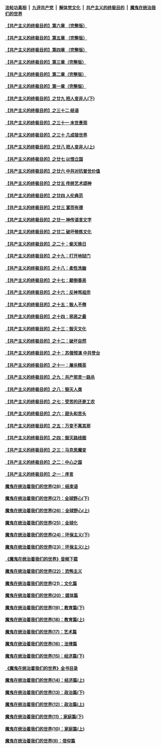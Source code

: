####  [法轮功真相](../../../../basic/blob/master/README.md?t=12251539) &nbsp;|&nbsp; [九评共产党](../../../../9ping.md/blob/master/README.md?t=12251539) &nbsp;|&nbsp; [解体党文化](../../../../jtdwh.md/blob/master/README.md?t=12251539)  &nbsp;|&nbsp; [共产主义的终极目的](../../../../gczydzjmd.md/blob/master/README.md?t=12251539) &nbsp;|&nbsp; [魔鬼在统治我们的世界](../../../../mgztzwmdsj.md/blob/master/README.md?t=12251539) 

#### [【共产主义的终极目的】第六章 （完整版）](../pages/nsc422/n11428913.md?t=12251539) 

#### [【共产主义的终极目的】第五章 （完整版）](../pages/nsc422/n11428912.md?t=12251539) 

#### [【共产主义的终极目的】第四章 （完整版）](../pages/nsc422/n11428907.md?t=12251539) 

#### [【共产主义的终极目的】第三章（完整版）](../pages/nsc422/n11428848.md?t=12251539) 

#### [【共产主义的终极目的】第二章（完整版）](../pages/nsc422/n11428831.md?t=12251539) 

#### [【共产主义的终极目的】第一章（完整版）](../pages/nsc422/n11417651.md?t=12251539) 

#### [【共产主义的终极目的】之廿九 把人变非人(下)](../pages/nsc422/n11344140.md?t=12251539) 

#### [【共产主义的终极目的】之三十二 结语](../pages/nsc422/n11360535.md?t=12251539) 

#### [【共产主义的终极目的】之三十一 末世景观](../pages/nsc422/n11351129.md?t=12251539) 

#### [【共产主义的终极目的】之三十 几成狼世界](../pages/nsc422/n11348280.md?t=12251539) 

#### [【共产主义的终极目的】之廿八 把人变非人(上)](../pages/nsc422/n11340492.md?t=12251539) 

#### [【共产主义的终极目的】之廿七 以恨立国](../pages/nsc422/n11336944.md?t=12251539) 

#### [【共产主义的终极目的】之廿六 中共对抗普世价值](../pages/nsc422/n11324785.md?t=12251539) 

#### [【共产主义的终极目的】之廿五 传统艺术颂神](../pages/nsc422/n11296396.md?t=12251539) 

#### [【共产主义的终极目的】之廿四 人伦典范](../pages/nsc422/n11296397.md?t=12251539) 

#### [【共产主义的终极目的】之廿三 富而有德](../pages/nsc422/n11283598.md?t=12251539) 

#### [【共产主义的终极目的】之廿一 神传语言文字](../pages/nsc422/n11263265.md?t=12251539) 

#### [【共产主义的终极目的】之廿二 破坏修炼文化](../pages/nsc422/n11245728.md?t=12251539) 

#### [【共产主义的终极目的】之二十：偷天换日](../pages/nsc422/n11238846.md?t=12251539) 

#### [【共产主义的终极目的】之十九：打开地狱门](../pages/nsc422/n11206376.md?t=12251539) 

#### [【共产主义的终极目的】之十八：柔性洗脑](../pages/nsc422/n11199994.md?t=12251539) 

#### [【共产主义的终极目的】之十七：颠倒善恶](../pages/nsc422/n11179782.md?t=12251539) 

#### [【共产主义的终极目的】之十六：反神骂祖宗](../pages/nsc422/n11166798.md?t=12251539) 

#### [【共产主义的终极目的】之十五：毁人不倦](../pages/nsc422/n11166792.md?t=12251539) 

#### [【共产主义的终极目的】之十四：邪恶之最](../pages/nsc422/n11150249.md?t=12251539) 

#### [【共产主义的终极目的】之十三：毁灭文化](../pages/nsc422/n11135227.md?t=12251539) 

#### [【共产主义的终极目的】之十二：破坏自然](../pages/nsc422/n11135214.md?t=12251539) 

#### [【共产主义的终极目的】之十：苏俄预演 中共登台](../pages/nsc422/n11118424.md?t=12251539) 

#### [【共产主义的终极目的】之十一：屠杀精英](../pages/nsc422/n11118442.md?t=12251539) 

#### [【共产主义的终极目的】之九：共产邪灵一路杀](../pages/nsc422/n11114139.md?t=12251539) 

#### [【共产主义的终极目的】之八：毁灭人类](../pages/nsc422/n11108503.md?t=12251539) 

#### [【共产主义的终极目的】之七：受苦的还是工农](../pages/nsc422/n11101809.md?t=12251539) 

#### [【共产主义的终极目的】之六：甜头和苦头](../pages/nsc422/n11096971.md?t=12251539) 

#### [【共产主义的终极目的】之五：万变不离其邪](../pages/nsc422/n11091285.md?t=12251539) 

#### [【共产主义的终极目的】之四：毁灭路线图](../pages/nsc422/n11086284.md?t=12251539) 

#### [【共产主义的终极目的】之三：马克思魔变](../pages/nsc422/n11061941.md?t=12251539) 

#### [【共产主义的终极目的】之二：中心之国](../pages/nsc422/n11047728.md?t=12251539) 

#### [【共产主义的终极目的】之一：序言](../pages/nsc422/n11086077.md?t=12251539) 

#### [魔鬼在统治着我们的世界(28)：结束语](../pages/nsc422/n10936246.md?t=12251539) 

#### [魔鬼在统治着我们的世界(27)：全球野心(下)](../pages/nsc422/n10928319.md?t=12251539) 

#### [魔鬼在统治着我们的世界(26)：全球野心(上)](../pages/nsc422/n10900318.md?t=12251539) 

#### [魔鬼在统治着我们的世界(25)：全球化](../pages/nsc422/n10788205.md?t=12251539) 

#### [魔鬼在统治着我们的世界(24)：环保主义(下)](../pages/nsc422/n10695307.md?t=12251539) 

#### [魔鬼在统治着我们的世界(23)：环保主义(上)](../pages/nsc422/n10688613.md?t=12251539) 

#### [《魔鬼在统治着我们的世界》音频下载](../pages/nsc422/n10635553.md?t=12251539) 

#### [魔鬼在统治着我们的世界(22)：恐怖主义](../pages/nsc422/n10614727.md?t=12251539) 

#### [魔鬼在统治着我们的世界(21)：文化篇](../pages/nsc422/n10597706.md?t=12251539) 

#### [魔鬼在统治着我们的世界(20)：媒体篇](../pages/nsc422/n10586579.md?t=12251539) 

#### [魔鬼在统治着我们的世界(19)：教育篇(下)](../pages/nsc422/n10564808.md?t=12251539) 

#### [魔鬼在统治着我们的世界(18)：教育篇(上)](../pages/nsc422/n10526970.md?t=12251539) 

#### [魔鬼在统治着我们的世界(17)：艺术篇](../pages/nsc422/n10499093.md?t=12251539) 

#### [魔鬼在统治着我们的世界(16)：法律篇](../pages/nsc422/n10485969.md?t=12251539) 

#### [魔鬼在统治着我们的世界(15)：经济篇(下)](../pages/nsc422/n10469975.md?t=12251539) 

#### [《魔鬼在统治着我们的世界》全书目录](../pages/nsc422/n10464261.md?t=12251539) 

#### [魔鬼在统治着我们的世界(14)：经济篇(上)](../pages/nsc422/n10457370.md?t=12251539) 

#### [魔鬼在统治着我们的世界(13)：政治篇(下)](../pages/nsc422/n10448270.md?t=12251539) 

#### [魔鬼在统治着我们的世界(12)：政治篇(上)](../pages/nsc422/n10444576.md?t=12251539) 

#### [魔鬼在统治着我们的世界(11)：家庭篇(下)](../pages/nsc422/n10440961.md?t=12251539) 

#### [魔鬼在统治着我们的世界(10)：家庭篇(上)](../pages/nsc422/n10435448.md?t=12251539) 

#### [魔鬼在统治着我们的世界(9)：信仰篇](../pages/nsc422/n10432159.md?t=12251539) 

